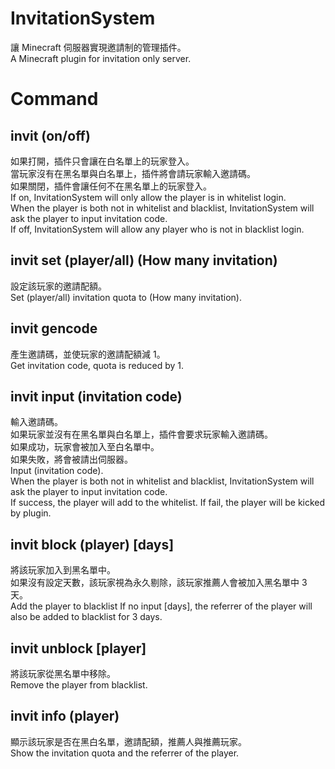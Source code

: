 # InvitationSystem
讓 Minecraft 伺服器實現邀請制的管理插件。  
A Minecraft plugin for invitation only server.

# Command
## invit (on/off)
如果打開，插件只會讓在白名單上的玩家登入。  
當玩家沒有在黑名單與白名單上，插件將會請玩家輸入邀請碼。  
如果關閉，插件會讓任何不在黑名單上的玩家登入。  
If on, InvitationSystem will only allow the player is in whitelist login.  
When the player is both not in whitelist and blacklist, InvitationSystem will ask the player to input invitation code.  
If off, InvitationSystem will allow any player who is not in blacklist login.
## invit set (player/all) (How many invitation)
設定該玩家的邀請配額。  
Set (player/all) invitation quota to (How many invitation).
## invit gencode
產生邀請碼，並使玩家的邀請配額減 1。  
Get invitation code, quota is reduced by 1.
## invit input (invitation code)
輸入邀請碼。  
如果玩家並沒有在黑名單與白名單上，插件會要求玩家輸入邀請碼。  
如果成功，玩家會被加入至白名單中。  
如果失敗，將會被請出伺服器。  
Input (invitation code).  
When the player is both not in whitelist and blacklist, InvitationSystem will ask the player to input invitation code.  
If success, the player will add to the whitelist.
If fail, the player will be kicked by plugin.
## invit block (player) [days]
將該玩家加入到黑名單中。  
如果沒有設定天數，該玩家視為永久剔除，該玩家推薦人會被加入黑名單中 3 天。  
Add the player to blacklist
If no input [days], the referrer of the player will also be added to blacklist for 3 days.
## invit unblock [player]
將該玩家從黑名單中移除。  
Remove the player from blacklist.  
## invit info (player)
顯示該玩家是否在黑白名單，邀請配額，推薦人與推薦玩家。  
Show the invitation quota and the referrer of the player.  
